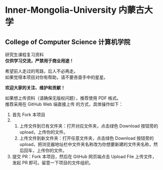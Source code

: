 # Inner-Mongolia-University 内蒙古大学
## College of Computer Science 计算机学院
研究生课程复习资料  
**仅供学习交流，严禁用于商业用途！**  
 
希望前人走过的弯路，后人不必再走。  
如果觉得本项目对你有帮助，请不要吝啬手中的星星。

**欢迎大家的关注、维护和贡献！**

如果想上传资料（请确保无版权问题），推荐使用 PDF 格式。  
推荐采用在 GitHub Web 端直接上传 的方式，具体操作如下：

1. 首先 Fork 本项目
1. 1. 上传文件到已有文件夹：打开对应文件夹，点击绿色 Download 按钮旁的 upload，上传你的文件。
   2. 上传文件到新文件夹：打开任意文件夹，点击绿色 Download 按钮旁的 upload，把浏览器地址栏中文件夹名称改为你想要新建的文件夹名称，然后回车，上传你的文件。
1. 提交 PR：Fork 本项目，然后在 GitHub 网页端点击 Upload File 上传文件，发起 PR 即可。留意一下项目的文件组织。
